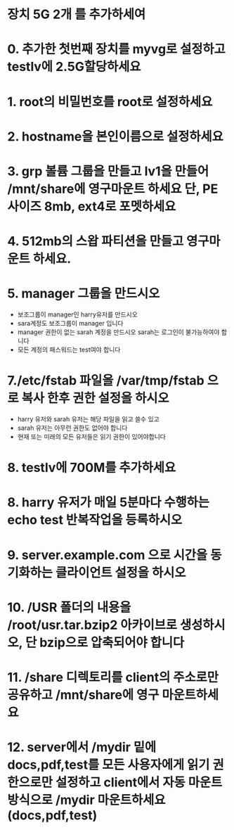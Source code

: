 # 장치 5G 2개 를 추가하세여
# 0. 추가한 첫번째 장치를 myvg로 설정하고 testlv에 2.5G할당하세요
# 1. root의 비밀번호를 root로 설정하세요
# 2. hostname을 본인이름으로 설정하세요
# 3. grp 볼륨 그룹을 만들고 lv1을 만들어 /mnt/share에 영구마운트 하세요 단, PE사이즈 8mb, ext4로 포멧하세요

# 4. 512mb의 스왑 파티션을 만들고 영구마운트 하세요.
# 5. manager 그룹을 만드시오
- 보조그룹이 manager인 harry유저를 만드시오
- sara계정도 보조그룹이 manager 입니다
- manager 권한이 없는 sarah 계정을 만드시오 sarah는 로그인이 불가능하여야 합니다
- 모든 계정의 패스워드는 test여야 합니다
# 7./etc/fstab 파일을 /var/tmp/fstab 으로 복사 한후 권한 설정을 하시오
- harry 유저와 sarah 유저는 해당 파일을 읽고 쓸수 있고
- sarah 유저는 아무런 권한도 없어야 합니다
- 현재 또는 미래의 모든 유저들은 읽기 권한이 있어야합니다
# 8. testlv에 700M를 추가하세요
# 8. harry 유저가 매일 5분마다 수행하는 echo test 반복작업을 등록하시오
# 9. server.example.com 으로 시간을 동기화하는 클라이언트 설정을 하시오
# 10. /USR 폴더의 내용을 /root/usr.tar.bzip2 아카이브로 생성하시오, 단 bzip으로 압축되어야 합니다

# 11.  /share 디렉토리를 client의 주소로만 공유하고 /mnt/share에 영구 마운트하세요

# 12. server에서 /mydir 밑에 docs,pdf,test를 모든 사용자에게 읽기 권한으로만 설정하고 client에서 자동 마운트 방식으로 /mydir 마운트하세요 (docs,pdf,test)

